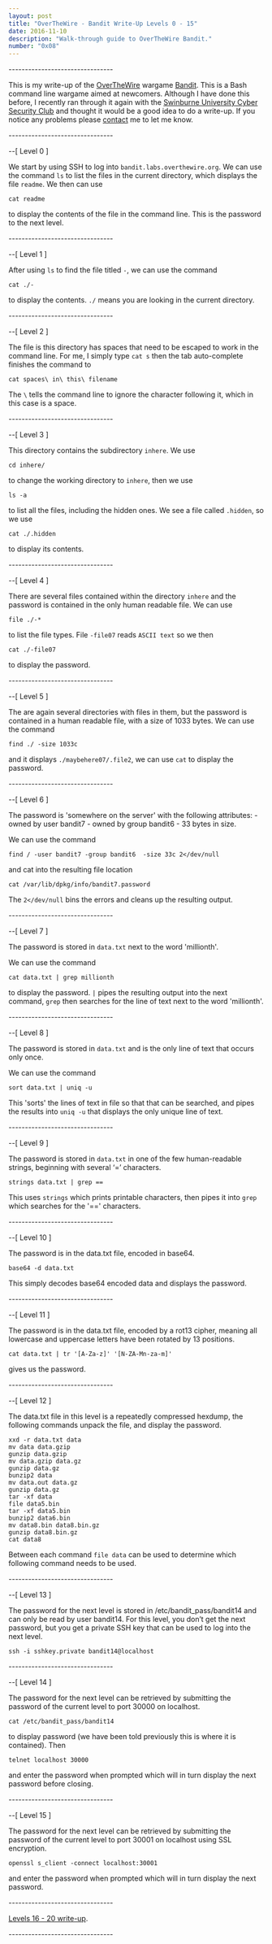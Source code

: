 ```yaml
---
layout: post
title: "OverTheWire - Bandit Write-Up Levels 0 - 15"
date: 2016-11-10
description: "Walk-through guide to OverTheWire Bandit."
number: "0x08"
---
```

\-\-\-\-\-\-\-\-\-\-\-\-\-\-\-\-\-\-\-\-\-\-\-\-\-\-\-\-\-\-\-\-

This is my write-up of the [OverTheWire](http://overthewire.org) wargame [Bandit](http://overthewire.org/wargames/bandit/). This is a Bash command line wargame aimed at newcomers. Although I have done this before, I recently ran through it again with the [Swinburne University Cyber Security Club](http://scsc.wtf/) and thought it would be a good idea to do a write-up. If you notice any problems please [contact](/contact) me to let me know.
 
\-\-\-\-\-\-\-\-\-\-\-\-\-\-\-\-\-\-\-\-\-\-\-\-\-\-\-\-\-\-\-\-

\-\-[ Level 0 ]

We start by using SSH to log into `bandit.labs.overthewire.org`. We can use the command `ls` to list the files in the current directory, which displays the file `readme`. We then can use 

`cat readme` 

to display the contents of the file in the command line. This is the password to the next level.

\-\-\-\-\-\-\-\-\-\-\-\-\-\-\-\-\-\-\-\-\-\-\-\-\-\-\-\-\-\-\-\-

\-\-[ Level 1 ]

After using `ls` to find the file titled `-`, we can use the command 

`cat ./-` 

to display the contents. `./` means you are looking in the current directory.

\-\-\-\-\-\-\-\-\-\-\-\-\-\-\-\-\-\-\-\-\-\-\-\-\-\-\-\-\-\-\-\-

\-\-[ Level 2 ]

The file is this directory has spaces that need to be escaped to work in the command line. For me, I simply type `cat s` then the tab auto-complete finishes the command to 

`cat spaces\ in\ this\ filename` 

The `\` tells the command line to ignore the character following it, which in this case is a space.

\-\-\-\-\-\-\-\-\-\-\-\-\-\-\-\-\-\-\-\-\-\-\-\-\-\-\-\-\-\-\-\-

\-\-[ Level 3 ]

This directory contains the subdirectory `inhere`. We use 

`cd inhere/` 

to change the working directory to `inhere`, then we use 

`ls -a` 

to list all the files, including the hidden ones. We see a file called `.hidden`, so we use 

`cat ./.hidden` 

to display its contents.

\-\-\-\-\-\-\-\-\-\-\-\-\-\-\-\-\-\-\-\-\-\-\-\-\-\-\-\-\-\-\-\-

\-\-[ Level 4 ]

There are several files contained within the directory `inhere` and the password is contained in the only human readable file. We can use 

`file ./-*` 

to list the file types. File `-file07` reads `ASCII text` so we then 

`cat ./-file07` 

to display the password.

\-\-\-\-\-\-\-\-\-\-\-\-\-\-\-\-\-\-\-\-\-\-\-\-\-\-\-\-\-\-\-\-

\-\-[ Level 5 ]

The are again several directories with files in them, but the password is contained in a human readable file, with a size of 1033 bytes. We can use the command 

`find ./ -size 1033c` 

and it displays `./maybehere07/.file2`, we can use `cat` to display the password.

\-\-\-\-\-\-\-\-\-\-\-\-\-\-\-\-\-\-\-\-\-\-\-\-\-\-\-\-\-\-\-\-

\-\-[ Level 6 ]

The password is 'somewhere on the server' with the following attributes: - owned by user bandit7 - owned by group bandit6 - 33 bytes in size.

We can use the command 

`find / -user bandit7 -group bandit6  -size 33c 2</dev/null` 

and cat into the resulting file location 

`cat /var/lib/dpkg/info/bandit7.password`

The `2</dev/null` bins the errors and cleans up the resulting output.

\-\-\-\-\-\-\-\-\-\-\-\-\-\-\-\-\-\-\-\-\-\-\-\-\-\-\-\-\-\-\-\-

\-\-[ Level 7 ]

The password is stored in `data.txt` next to the word 'millionth'.

We can use the command

`cat data.txt | grep millionth`

to display the password. `|` pipes the resulting output into the next command, `grep` then searches for the line of text next to the word 'millionth'.

\-\-\-\-\-\-\-\-\-\-\-\-\-\-\-\-\-\-\-\-\-\-\-\-\-\-\-\-\-\-\-\-

\-\-[ Level 8 ]

The password is stored in `data.txt` and is the only line of text that occurs only once.

We can use the command

`sort data.txt | uniq -u`

This 'sorts' the lines of text in file so that that can be searched, and pipes the results into `uniq -u` that displays the only unique line of text.

\-\-\-\-\-\-\-\-\-\-\-\-\-\-\-\-\-\-\-\-\-\-\-\-\-\-\-\-\-\-\-\-

\-\-[ Level 9 ]

The password is stored in `data.txt` in one of the few human-readable strings, beginning with several ‘=’ characters.

`strings data.txt | grep ==`

This uses `strings` which prints printable characters, then pipes it into `grep` which searches for the '==' characters.

\-\-\-\-\-\-\-\-\-\-\-\-\-\-\-\-\-\-\-\-\-\-\-\-\-\-\-\-\-\-\-\-

\-\-[ Level 10 ]

The password is in the data.txt file, encoded in base64.

`base64 -d data.txt`

This simply decodes base64 encoded data and displays the password.

\-\-\-\-\-\-\-\-\-\-\-\-\-\-\-\-\-\-\-\-\-\-\-\-\-\-\-\-\-\-\-\-

\-\-[ Level 11 ]

The password is in the data.txt file, encoded by a rot13 cipher, meaning all lowercase and uppercase letters have been rotated by 13 positions.

`cat data.txt | tr '[A-Za-z]' '[N-ZA-Mn-za-m]'`

gives us the password.

\-\-\-\-\-\-\-\-\-\-\-\-\-\-\-\-\-\-\-\-\-\-\-\-\-\-\-\-\-\-\-\-

\-\-[ Level 12 ]

The data.txt file in this level is a repeatedly compressed hexdump, the following commands unpack the file, and display the password.

`xxd -r data.txt data`  
`mv data data.gzip`  
`gunzip data.gzip`  
`mv data.gzip data.gz`  
`gunzip data.gz`  
`bunzip2 data`  
`mv data.out data.gz`  
`gunzip data.gz`  
`tar -xf data`  
`file data5.bin`   
`tar -xf data5.bin`  
`bunzip2 data6.bin`  
`mv data8.bin data8.bin.gz`  
`gunzip data8.bin.gz`   
`cat data8`

Between each command `file data` can be used to determine which following command needs to be used.

\-\-\-\-\-\-\-\-\-\-\-\-\-\-\-\-\-\-\-\-\-\-\-\-\-\-\-\-\-\-\-\-

\-\-[ Level 13 ]

The password for the next level is stored in /etc/bandit_pass/bandit14 and can only be read by user bandit14. For this level, you don’t get the next password, but you get a private SSH key that can be used to log into the next level.

`ssh -i sshkey.private bandit14@localhost`

\-\-\-\-\-\-\-\-\-\-\-\-\-\-\-\-\-\-\-\-\-\-\-\-\-\-\-\-\-\-\-\-

\-\-[ Level 14 ]

The password for the next level can be retrieved by submitting the password of the current level to port 30000 on localhost.

`cat /etc/bandit_pass/bandit14`

to display password (we have been told previously this is where it is contained). Then

`telnet localhost 30000`

and enter the password when prompted which will in turn display the next password before closing.

\-\-\-\-\-\-\-\-\-\-\-\-\-\-\-\-\-\-\-\-\-\-\-\-\-\-\-\-\-\-\-\-

\-\-[ Level 15 ]

The password for the next level can be retrieved by submitting the password of the current level to port 30001 on localhost using SSL encryption.

`openssl s_client -connect localhost:30001`

and enter the password when prompted which will in turn display the next password.

\-\-\-\-\-\-\-\-\-\-\-\-\-\-\-\-\-\-\-\-\-\-\-\-\-\-\-\-\-\-\-\-

[Levels 16 - 20 write-up](https://www.maxmunday.com/blog/2017/02/05/overthewire-bandit).

\-\-\-\-\-\-\-\-\-\-\-\-\-\-\-\-\-\-\-\-\-\-\-\-\-\-\-\-\-\-\-\-
